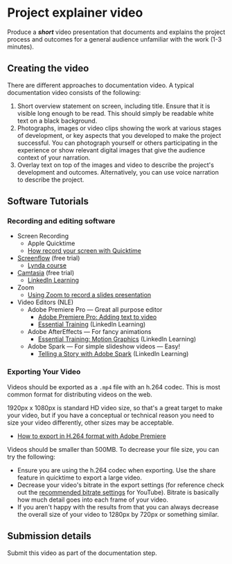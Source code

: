 # Project explainer video

Produce a ***short*** video presentation that documents and explains the project process and outcomes for a general audience unfamiliar with the work \(1-3 minutes\).

## Creating the video

There are different approaches to documentation video. A typical documentation video consists of the following:

1. Short overview statement on screen, including title. Ensure that it is visible long enough to be read. This should simply be readable white text on a black background.
2. Photographs, images or video clips showing the work at various stages of development, or key aspects that you developed to make the project successful. You can photograph yourself or others participating in the experience or show relevant digital images that give the audience context of your narration. 
3. Overlay text on top of the images and video to describe the project's development and outcomes. Alternatively, you can use voice narration to describe the project.

## Software Tutorials

### Recording and editing software

* Screen Recording
  * Apple Quicktime
  * [How record your screen with Quicktime](https://etc.usf.edu/techease/4all/getting-started/creating-screen-recordings-with-quicktime-player/#accessvid)
* [Screenflow](https://www.telestream.net/screenflow/overview.htm) (free trial)
  * [Lynda course](https://www.lynda.com/Screenflow-tutorials/ScreenFlow-8-Essential-Training/711817-2.html?org=psu.edu)
* [Camtasia](https://www.techsmith.com/video-editor.html) (free trial)
  * [LinkedIn Learning](https://www.linkedin.com/learning/camtasia-2019-essential-training-the-basics/introducing-camtasia-2019?u=76811570)
* Zoom
  * [Using Zoom to record a slides presentation](https://www.youtube.com/watch?v=WmMSXOQVQs4)
* Video Editors (NLE)
  * Adobe Premiere Pro — Great all purpose editor
    * [Adobe Premiere Pro: Adding text to video](https://www.youtube.com/watch?v=0KALkNsqFhw)
    * [Essential Training](https://www.linkedin.com/learning/premiere-pro-2020-essential-training) \(LinkedIn Learning\)
  * Adobe AfterEffects — For fancy animations
    * [Essential Training: Motion Graphics](https://www.lynda.com/After-Effects-tutorials/Welcome/758640/791274-4.html?org=psu.edu) \(LinkedIn Learning\)
  * Adobe Spark — For simple slideshow videos — Easy!
    * [Telling a Story with Adobe Spark](https://www.linkedin.com/learning/telling-a-story-with-adobe-spark/course-overview?u=76811570) \(LinkedIn Learning\)


### Exporting Your Video

Videos should be exported as a `.mp4` file with an h.264 codec. This is most common format for distributing videos on the web. 

1920px x 1080px is standard HD video size, so that's a great target to make your video, but if you have a conceptual or technical reason you need to size your video differently, other sizes may be acceptable. 

* [How to export in H.264 format with Adobe Premiere](https://www.evscicats.com/tutorials/export-mp4-video-for-youtube-vimeo/)

Videos should be smaller than 500MB. To decrease your file size, you can try the following:
* Ensure you are using the h.264 codec when exporting. Use the share feature in quicktime to export a large video.
* Decrease your video's bitrate in the export settings \(for reference check out the [recommended bitrate settings](https://support.google.com/youtube/answer/1722171?hl=en) for YouTube\). Bitrate is basically how much detail goes into each frame of your video.
* If you aren't happy with the results from that you can always decrease the overall size of your video to 1280px by 720px or something similar.

## Submission details

Submit this video as part of the documentation step.
